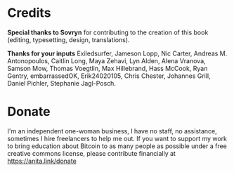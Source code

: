 # Credits
**Special thanks to Sovryn** for contributing to the creation of this book (editing, typesetting, design, translations). 

**Thanks for your inputs**
Exiledsurfer, Jameson Lopp, Nic Carter, Andreas M. Antonopoulos, Caitlin Long, Maya Zehavi, Lyn Alden, Alena Vranova, Samson Mow, Thomas Voegtlin, Max Hillebrand, Hass McCook, Ryan Gentry, embarrassedOK, Erik24020105, Chris Chester, Johannes Grill, Daniel Pichler, Stephanie Jagl-Posch.

# Donate
I'm an independent one-woman business, I have no staff, no assistance, sometimes I hire freelancers to help me out. If you want to support my work to bring education about Bitcoin to as many people as possible under a free creative commons license, please contribute financially at https://anita.link/donate





